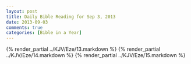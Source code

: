 ```yaml
---
layout: post
title: Daily Bible Reading for Sep 3, 2013
date: 2013-09-03
comments: true
categories: [Bible in a Year]
---
```

{% render_partial ../KJV/Eze/13.markdown %}
{% render_partial ../KJV/Eze/14.markdown %}
{% render_partial ../KJV/Eze/15.markdown %}
